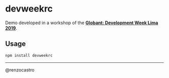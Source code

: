 # devweekrc

Demo developed in a workshop of the [**Globant: Development Week Lima 2019**](https://devweeklima.com/schedule/2019-11-16?sessionId=118).


## Usage

```bash
npm install devweekrc
```

---

@renzocastro
